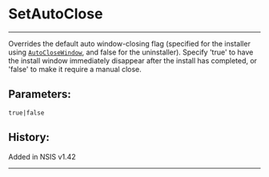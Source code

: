 # SetAutoClose

---

Overrides the default auto window-closing flag (specified for the installer using [`AutoCloseWindow`][1], and false for the uninstaller). Specify 'true' to have the install window immediately disappear after the install has completed, or 'false' to make it require a manual close.

## Parameters:

    true|false

## History:

Added in NSIS v1.42

---

[1]: AutoCloseWindow.md